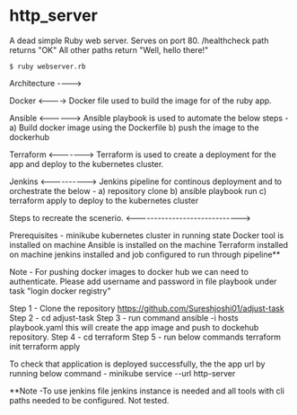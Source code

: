 # http_server
A dead simple Ruby web server.
Serves on port 80.
/healthcheck path returns "OK"
All other paths return "Well, hello there!"

`$ ruby webserver.rb`

Architecture  ----> 

Docker 
<---->
Docker file used to build the image for of the ruby app. 

Ansible
<------>
Ansible playbook is used to automate the below steps -
a) Build docker image using the Dockerfile 
b) push the image to the dockerhub


Terraform 
<------->
Terraform is used to create a deployment for the app and deploy to the kubernetes cluster.

Jenkins
<---------->
Jenkins pipeline for continous deployment and to orchestrate the below - 
a) repository clone
b) ansible playbook run 
c) terraform apply to deploy to the kubernetes cluster


Steps to recreate the scenerio. 
<----------------------------->


Prerequisites -
minikube kubernetes cluster in running state
Docker tool is installed on machine
Ansible is installed on the machine 
Terraform installed on machine 
jenkins installed and job configured to run through pipeline**

Note -  For pushing docker images to docker hub we can need to authenticate. Please add username and password in file playbook under task "login  docker registry"

Step 1 - Clone the repository https://github.com/Sureshjoshi01/adjust-task
Step 2 - cd  adjust-task 
Step 3 - run command 
         ansible -i hosts playbook.yaml 
         this will create the app image and push to dockehub repository. 
Step 4 -  cd  terraform 
Step 5 - run below commands 
         terraform init 
         terraform apply 

To check that application is deployed successfully, the the app url by running below command - 
minikube service --url http-server


**Note -To use jenkins file jenkins instance is needed and all tools with cli paths needed to be configured. Not tested. 

